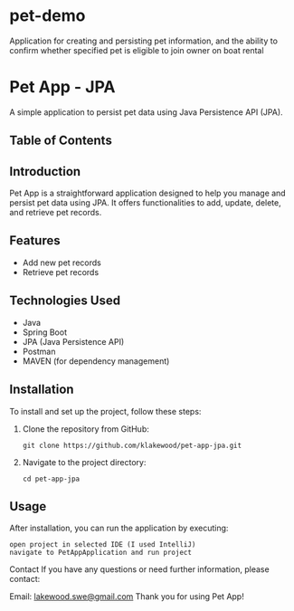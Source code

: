 # pet-demo
Application for creating and persisting pet information, and the ability to confirm whether specified pet is eligible to join owner on boat rental
# Pet App - JPA

A simple application to persist pet data using Java Persistence API (JPA).

## Table of Contents

## Introduction

Pet App is a straightforward application designed to help you manage and persist pet data using JPA. It offers functionalities to add, update, delete, and retrieve pet records.

## Features

- Add new pet records
- Retrieve pet records

## Technologies Used

- Java
- Spring Boot
- JPA (Java Persistence API)
- Postman
- MAVEN (for dependency management)

## Installation

To install and set up the project, follow these steps:

1. Clone the repository from GitHub:
    ```
    git clone https://github.com/klakewood/pet-app-jpa.git
    ```

2. Navigate to the project directory:
    ```
    cd pet-app-jpa
    ```

## Usage

After installation, you can run the application by executing:

```
open project in selected IDE (I used IntelliJ)
navigate to PetAppApplication and run project
```
Contact
If you have any questions or need further information, please contact:

Email: lakewood.swe@gmail.com
Thank you for using Pet App!
